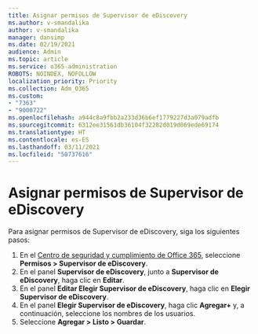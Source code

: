 ```yaml
---
title: Asignar permisos de Supervisor de eDiscovery
ms.author: v-smandalika
author: v-smandalika
manager: dansimp
ms.date: 02/19/2021
audience: Admin
ms.topic: article
ms.service: o365-administration
ROBOTS: NOINDEX, NOFOLLOW
localization_priority: Priority
ms.collection: Adm_O365
ms.custom:
- "7363"
- "9000722"
ms.openlocfilehash: a944c8a9fbb2a233d36b6ef1779227d3a079adfb
ms.sourcegitcommit: 6312ee31561db36104f32282d019d069ede69174
ms.translationtype: HT
ms.contentlocale: es-ES
ms.lasthandoff: 03/11/2021
ms.locfileid: "50737616"
---
```

# <a name="assign-ediscovery-manager-permissions"></a>Asignar permisos de Supervisor de eDiscovery

Para asignar permisos de Supervisor de eDiscovery, siga los siguientes pasos:

1. En el [Centro de seguridad y cumplimiento de Office 365](https://sip.protection.office.com/), seleccione **Permisos > Supervisor de eDiscovery**.
2. En el panel **Supervisor de eDiscovery**, junto a **Supervisor de eDiscovery**, haga clic en **Editar**.
3. En el panel **Editar Elegir Supervisor de eDiscovery**, haga clic en **Elegir Supervisor de eDiscovery**.
4. En el panel **Elegir Supervisor de eDiscovery**, haga clic **Agregar+** y, a continuación, seleccione los nombres de los usuarios.
5. Seleccione **Agregar > Listo > Guardar**.